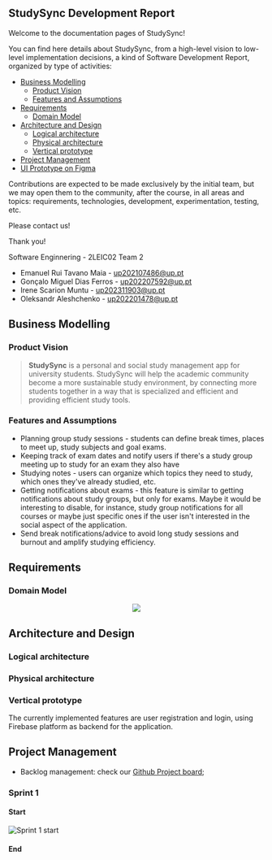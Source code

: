 ## StudySync Development Report

Welcome to the documentation pages of StudySync!

You can find here details about StudySync, from a high-level vision to low-level implementation decisions, a kind of Software Development Report, organized by type of activities:

* [Business Modelling](#business-modelling)
    * [Product Vision](#product-vision)
    * [Features and Assumptions](#features-and-assumptions)
* [Requirements](#requirements)
    * [Domain Model](#domain-model)
* [Architecture and Design](#architecture-and-design)
    * [Logical architecture](#logical-architecture)
    * [Physical architecture](#physical-architecture)
    * [Vertical prototype](#vertical-prototype)
* [Project Management](#project-management)
* [UI Prototype on Figma](https://www.figma.com/file/CobErmNGkBupGDG9aVAxHm/FEUP-Study-Sync?type=design&node-id=14%3A6&mode=design&t=GdusRaJIJFQAQ2xl-1)

Contributions are expected to be made exclusively by the initial team, but we may open them to the community, after the course, in all areas and topics: requirements, technologies, development, experimentation, testing, etc.

Please contact us!

Thank you!

Software Enginnering - 2LEIC02 Team 2
- Emanuel Rui Tavano Maia - up202107486@up.pt
- Gonçalo Miguel Dias Ferros - up202207592@up.pt
- Irene Scarion Muntu - up202311903@up.pt
- Oleksandr Aleshchenko - up202201478@up.pt

## Business Modelling 
### Product Vision
> **StudySync** is a personal and social study management app for university students. StudySync will help the academic community become a more sustainable study environment, by connecting more students together in a way that is specialized and efficient and providing efficient study tools.

### Features and Assumptions
- Planning group study sessions - students can define break times, places to meet up, study subjects and goal exams.
- Keeping track of exam dates and notify users if there's a study group meeting up to study for an exam they also have 
- Studying notes - users can organize which topics they need to study, which ones they've already studied, etc.
- Getting notifications about exams - this feature is similar to getting notifications about study groups, but only for exams. Maybe it would be interesting to disable, for instance, study group notifications for all courses or maybe just specific ones if the user isn't interested in the social aspect of the application.
- Send break notifications/advice to avoid long study sessions and burnout and amplify studying efficiency.

## Requirements

### Domain Model
<p align="center" justify="center">
  <img src="https://github.com/FEUP-LEIC-ES-2023-24/2LEIC02T2/blob/main/docs/uml/domain_model_sprint0.png"/>
</p>

## Architecture and Design

### Logical architecture

### Physical architecture

### Vertical prototype
The currently implemented features are user registration and login, using Firebase platform as backend for the application.

## Project Management
- Backlog management: check our [Github Project board](https://github.com/orgs/FEUP-LEIC-ES-2023-24/projects/60);

### Sprint 1
#### Start
![Sprint 1 start]("../docs/images/sprint1_start.png")

#### End